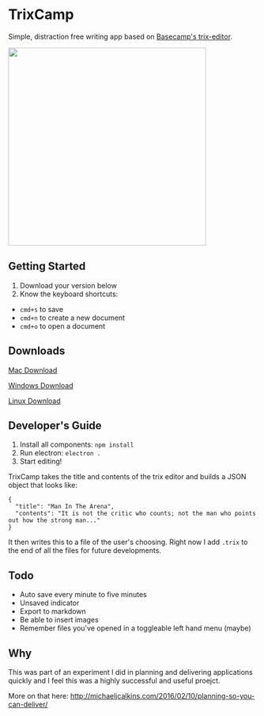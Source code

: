 # TrixCamp
Simple, distraction free writing app based on [Basecamp's trix-editor](https://github.com/basecamp/trix).

<img src="https://raw.githubusercontent.com/michaeljcalkins/trixcamp/master/src/browser/img/screenshot.png" height="400">

## Getting Started

1. Download your version below
2. Know the keyboard shortcuts:
  - `cmd+s` to save
  - `cmd+n` to create a new document
  - `cmd+o` to open a document

## Downloads

[Mac Download](http://bit.ly/1KhZbgq)

[Windows Download](http://bit.ly/20w3p6e)

[Linux Download](http://bit.ly/1KOiDBp)

## Developer's Guide

1. Install all components: `npm install`
2. Run electron: `electron .`
3. Start editing!

TrixCamp takes the title and contents of the trix editor and builds a JSON object that looks like:

```
{
  "title": "Man In The Arena",
  "contents": "It is not the critic who counts; not the man who points out how the strong man..."
}
```

It then writes this to a file of the user's choosing.  Right now I add `.trix` to the end of all the files for future developments.

## Todo

- Auto save every minute to five minutes
- Unsaved indicator
- Export to markdown
- Be able to insert images
- Remember files you've opened in a toggleable left hand menu (maybe)

## Why

This was part of an experiment I did in planning and delivering applications quickly and I feel this was a highly successful and useful proejct.

More on that here: http://michaeljcalkins.com/2016/02/10/planning-so-you-can-deliver/
